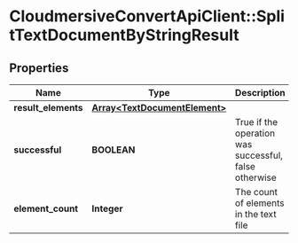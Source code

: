 # CloudmersiveConvertApiClient::SplitTextDocumentByStringResult

## Properties
Name | Type | Description | Notes
------------ | ------------- | ------------- | -------------
**result_elements** | [**Array&lt;TextDocumentElement&gt;**](TextDocumentElement.md) |  | [optional] 
**successful** | **BOOLEAN** | True if the operation was successful, false otherwise | [optional] 
**element_count** | **Integer** | The count of elements in the text file | [optional] 


